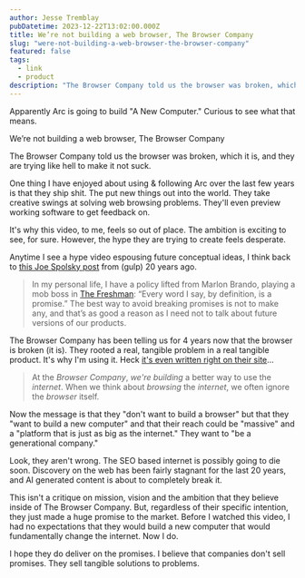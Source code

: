 ```yaml
---
author: Jesse Tremblay
pubDatetime: 2023-12-22T13:02:00.000Z
title: We’re not building a web browser, The Browser Company
slug: "were-not-building-a-web-browser-the-browser-company"
featured: false
tags:
  - link
  - product
description: "The Browser Company told us the browser was broken, which it is, and they are trying like hell to make it not suck."
---
```


Apparently Arc is going to build "A New Computer." Curious to see what that means.

We’re not building a web browser, The Browser Company

The Browser Company told us the browser was broken, which it is, and they are trying like hell to make it not suck.

One thing I have enjoyed about using & following Arc over the last few years is that they ship shit. The put new things out into the world. They take creative swings at solving web browsing problems. They'll even preview working software to get feedback on.

It's why this video, to me, feels so out of place. The ambition is exciting to see, for sure. However, the hype they are trying to create feels desperate.

Anytime I see a hype video espousing future conceptual ideas, I think back to [this Joe Spolsky post](https://www.joelonsoftware.com/2003/01/15/mouth-wide-shut/) from (gulp) 20 years ago.

> In my personal life, I have a policy lifted from Marlon Brando, playing a mob boss in [The Freshman](http://www.amazon.com/exec/obidos/tg/detail/-/0767810848/joelonsoftware): “Every word I say, by definition, is a promise.” The best way to avoid breaking promises is not to make any, and that’s as good a reason as I need not to talk about future versions of our products.

The Browser Company has been telling us for 4 years now that the browser is broken (it is). They rooted a real, tangible problem in a real tangible product. It's why I'm using it. Heck [it's even written right on their site](https://thebrowser.company/)...

> At the _Browser Company_, _we're building_ a better way to use the _internet_. When we think about _browsing_ the _internet_, we often ignore the _browser_ itself.

Now the message is that they "don't want to build a browser" but that they "want to build a new computer" and that their reach could be "massive" and a "platform that is just as big as the internet." They want to "be a generational company."

Look, they aren't wrong. The SEO based internet is possibly going to die soon. Discovery on the web has been fairly stagnant for the last 20 years, and AI generated content is about to completely break it.

This isn't a critique on mission, vision and the ambition that they believe inside of The Browser Company. But, regardless of their specific intention, they just made a huge promise to the market. Before I watched this video, I had no expectations that they would build a new computer that would fundamentally change the internet. Now I do.

I hope they do deliver on the promises. I believe that companies don't sell promises. They sell tangible solutions to problems.
